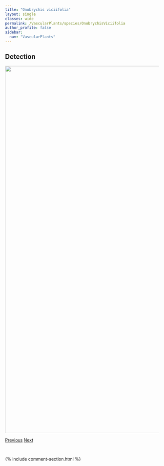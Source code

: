 ```yaml
---
title: "Onobrychis viciifolia"
layout: single
classes: wide
permalink: /VascularPlants/species/OnobrychisViciifolia
author_profile: false
sidebar:
  nav: "VascularPlants"
---
```


<h2>Detection</h2>

<a href="https://drive.google.com/uc?export=view&id=1GdbF66k3BDBHukik25wg5EO7LhPqefMJ">
<img src="https://drive.google.com/uc?export=view&id=1GdbF66k3BDBHukik25wg5EO7LhPqefMJ" height = "1200" width = "800">
</a>


<a href="/DevelopmentWebsite/VascularPlants/species/OenotheraSuffrutescens" class="pagination--pager" title="Oenothera suffrutescens">Previous</a> <a href="/DevelopmentWebsite/VascularPlants/species/OplopanaxHorridus" class="pagination--pager" title="Oplopanax horridus">Next</a>

<p>&nbsp;</p>

{% include comment-section.html %}

